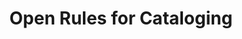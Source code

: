 ---
layout: splash
type: docs
author_profile: false
title: "Open Rules for Cataloging"
permalink: /ORC/about/

---